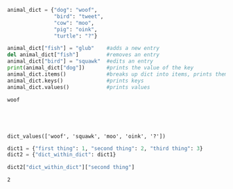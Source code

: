 ```python
animal_dict = {"dog": "woof",
               "bird": "tweet",
               "cow": "moo",
               "pig": "oink",
               "turtle": "?"}
```


```python
animal_dict["fish"] = "glub"    #adds a new entry
del animal_dict["fish"]         #removes an entry
animal_dict["bird"] = "squawk"  #edits an entry
print(animal_dict["dog"])       #prints the value of the key
animal_dict.items()             #breaks up dict into items, prints them #METADATA
animal_dict.keys()              #prints keys
animal_dict.values()            #prints values
```

    woof





    dict_values(['woof', 'squawk', 'moo', 'oink', '?'])




```python
dict1 = {"first thing": 1, "second thing": 2, "third thing": 3}
dict2 = {"dict_within_dict": dict1}
```


```python
dict2["dict_within_dict"]["second thing"]
```




    2


